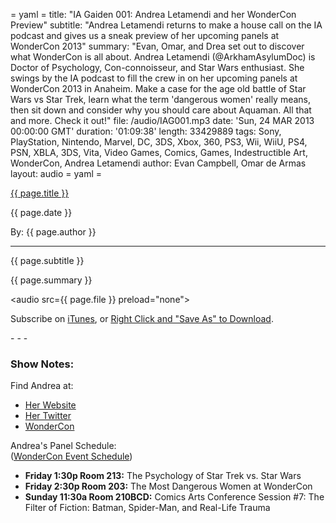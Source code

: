 = yaml =
title: "IA Gaiden 001: Andrea Letamendi and her WonderCon Preview"
subtitle: "Andrea Letamendi returns to make a house call on the IA podcast and gives us a sneak preview of her upcoming panels at WonderCon 2013"
summary: "Evan, Omar, and Drea set out to discover what WonderCon is all about. Andrea Letamendi (@ArkhamAsylumDoc) is Doctor of Psychology, Con-connoisseur, and Star Wars enthusiast. She swings by the IA podcast to fill the crew in on her upcoming panels at WonderCon 2013 in Anaheim. Make a case for the age old battle of Star Wars vs Star Trek, learn what the term 'dangerous women' really means, then sit down and consider why you should care about Aquaman. All that and more. Check it out!"
file: /audio/IAG001.mp3
date: 'Sun, 24 MAR 2013 00:00:00 GMT'
duration: '01:09:38'
length: 33429889
tags: Sony, PlayStation, Nintendo, Marvel, DC, 3DS, Xbox, 360, PS3, Wii, WiiU, PS4, PSN, XBLA, 3DS, Vita, Video Games, Comics, Games, Indestructible Art, WonderCon, Andrea Letamendi
author: Evan Campbell, Omar de Armas
layout: audio
= yaml =

<a href="{{ page.url }}" class='postTitleLink'><p class='postTitle'>{{ page.title }}</p></a>
<p class='postPublished'>{{ page.date }}</p>
<p class='postAuthor'>By: {{ page.author }}</p>
<hr>
<p class='podcastSummary'>{{ page.subtitle }}</p>

<p class='podcastSummary'>{{ page.summary }}</p>

<audio src={{ page.file }} preload="none"></audio>
<p class='subLinks'>Subscribe on <a href='http://bit.ly/iapodcast'>iTunes</a>, or <a href={{ page.file }}>Right Click and "Save As" to Download</a>.</p>
- - -

### Show Notes:  ###
Find Andrea at:  
  
* [Her Website](http://www.underthemaskonline.com)  
* [Her Twitter](https://twitter.com/ArkhamAsylumDoc)  
* [WonderCon](http://www.comic-con.org/wca)  
  
Andrea's Panel Schedule:  
([WonderCon Event Schedule](http://www.comic-con.org/wca/programming-schedule))  
  
* **Friday 1:30p Room 213:** The Psychology of Star Trek vs. Star Wars
* **Friday 2:30p Room 203:** The Most Dangerous Women at WonderCon
* **Sunday 11:30a Room 210BCD:** Comics Arts Conference Session #7: The Filter of Fiction: Batman, Spider-Man, and Real-Life Trauma